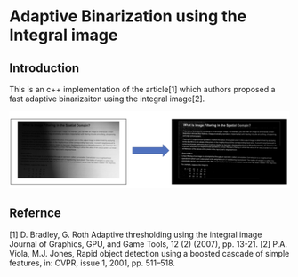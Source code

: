 # Adaptive Binarization using the Integral image

## Introduction
This is an c++ implementation of the article[1] which authors proposed a fast adaptive binarizaiton using the integral image[2].   

![alt text](https://github.com/ComputerVisionIsFun/adaptive_binarization/blob/main/example.png?raw=true)
## 


## 


## Refernce 

[1] D. Bradley, G. Roth Adaptive thresholding using the integral image Journal of Graphics, GPU, and Game Tools, 12 (2) (2007), pp. 13-21. 
[2] P.A. Viola, M.J. Jones, Rapid object detection using a boosted cascade of simple features, in: CVPR, issue 1, 2001, pp. 511–518.
